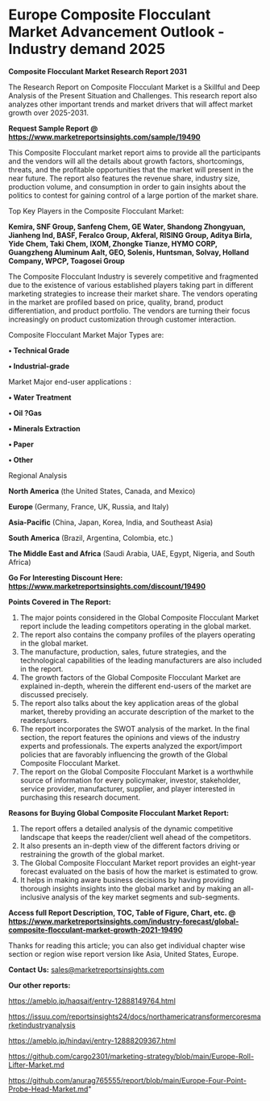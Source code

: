 # Europe Composite Flocculant Market Advancement Outlook - Industry demand 2025

<strong>Composite Flocculant Market Research Report 2031</strong>

The Research Report on Composite Flocculant Market is a Skillful and Deep Analysis of the Present Situation and Challenges. This research report also analyzes other important trends and market drivers that will affect market growth over 2025-2031.

<strong>Request Sample Report @ <a href=https://www.marketreportsinsights.com/sample/19490>https://www.marketreportsinsights.com/sample/19490</a></strong>

This Composite Flocculant market report aims to provide all the participants and the vendors will all the details about growth factors, shortcomings, threats, and the profitable opportunities that the market will present in the near future. The report also features the revenue share, industry size, production volume, and consumption in order to gain insights about the politics to contest for gaining control of a large portion of the market share.

Top Key Players in the Composite Flocculant Market:

<strong>Kemira, SNF Group, Sanfeng Chem, GE Water, Shandong Zhongyuan, Jianheng Ind, BASF, Feralco Group, Akferal, RISING Group, Aditya Birla, Yide Chem, Taki Chem, IXOM, Zhongke Tianze, HYMO CORP, Guangzheng Aluminum Aalt, GEO, Solenis, Huntsman, Solvay, Holland Company, WPCP, Toagosei Group</strong>

The Composite Flocculant Industry is severely competitive and fragmented due to the existence of various established players taking part in different marketing strategies to increase their market share. The vendors operating in the market are profiled based on price, quality, brand, product differentiation, and product portfolio. The vendors are turning their focus increasingly on product customization through customer interaction.

Composite Flocculant Market Major Types are:

<strong>• Technical Grade

• Industrial-grade</strong>

Market Major end-user applications :

<strong>• Water Treatment

• Oil ?Gas

• Minerals Extraction

• Paper

• Other</strong>

Regional Analysis

</u><strong><b>North America</b></strong> (the United States, Canada, and Mexico)

<strong><b>Europe </b></strong>(Germany, France, UK, Russia, and Italy)

<strong><b>Asia-Pacific</b></strong> (China, Japan, Korea, India, and Southeast Asia)

<strong><b>South America</b></strong> (Brazil, Argentina, Colombia, etc.)

<strong><b>The Middle East and Africa</b></strong> (Saudi Arabia, UAE, Egypt, Nigeria, and South Africa)

<strong>Go For Interesting Discount Here: <a href=https://www.marketreportsinsights.com/discount/19490>https://www.marketreportsinsights.com/discount/19490</a></strong>

<strong>Points Covered in The Report:</strong>
<ol>
  <li>The major points considered in the Global Composite Flocculant Market report include the leading competitors operating in the global market.</li>
  <li>The report also contains the company profiles of the players operating in the global market.</li>
  <li>The manufacture, production, sales, future strategies, and the technological capabilities of the leading manufacturers are also included in the report.</li>
  <li>The growth factors of the Global Composite Flocculant Market are explained in-depth, wherein the different end-users of the market are discussed precisely.</li>
  <li>The report also talks about the key application areas of the global market, thereby providing an accurate description of the market to the readers/users.</li>
  <li>The report incorporates the SWOT analysis of the market. In the final section, the report features the opinions and views of the industry experts and professionals. The experts analyzed the export/import policies that are favorably influencing the growth of the Global Composite Flocculant Market.</li>
  <li>The report on the Global Composite Flocculant Market is a worthwhile source of information for every policymaker, investor, stakeholder, service provider, manufacturer, supplier, and player interested in purchasing this research document.</li>
</ol>
<strong>Reasons for Buying Global Composite Flocculant Market Report:</strong>

<ol>
  <li>The report offers a detailed analysis of the dynamic competitive landscape that keeps the reader/client well ahead of the competitors.</li>
  <li>It also presents an in-depth view of the different factors driving or restraining the growth of the global market.</li>
  <li>The Global Composite Flocculant Market report provides an eight-year forecast evaluated on the basis of how the market is estimated to grow.</li>
  <li>It helps in making aware business decisions by having providing thorough insights insights into the global market and by making an all-inclusive analysis of the key market segments and sub-segments.</li>
</ol>
<strong>Access full Report Description, TOC, Table of Figure, Chart, etc. @ <a href=https://www.marketreportsinsights.com/industry-forecast/global-composite-flocculant-market-growth-2021-19490>https://www.marketreportsinsights.com/industry-forecast/global-composite-flocculant-market-growth-2021-19490</a></strong>


Thanks for reading this article; you can also get individual chapter wise section or region wise report version like Asia, United States, Europe.

<strong>Contact Us:</strong>
sales@marketreportsinsights.com

<strong>Our other reports:</strong>

<a href=https://ameblo.jp/haqsaif/entry-12888149764.html>https://ameblo.jp/haqsaif/entry-12888149764.html</a>

<a href=https://issuu.com/reportsinsights24/docs/northamericatransformercoresmarketindustryanalysis>https://issuu.com/reportsinsights24/docs/northamericatransformercoresmarketindustryanalysis</a>

<a href=https://ameblo.jp/hindavi/entry-12888209367.html>https://ameblo.jp/hindavi/entry-12888209367.html</a>

<a href=https://github.com/cargo2301/marketing-strategy/blob/main/Europe-Roll-Lifter-Market.md>https://github.com/cargo2301/marketing-strategy/blob/main/Europe-Roll-Lifter-Market.md</a>

<a href=https://github.com/anurag765555/report/blob/main/Europe-Four-Point-Probe-Head-Market.md>https://github.com/anurag765555/report/blob/main/Europe-Four-Point-Probe-Head-Market.md</a>"
